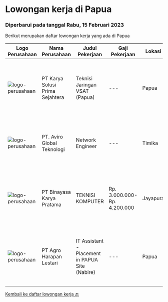 
  # Lowongan kerja di Papua

  ### Diperbarui pada tanggal Rabu, 15 Februari 2023

  Berikut merupakan daftar lowongan kerja yang ada di Papua

  |Logo Perusahaan | Nama Perusahaan | Judul Pekerjaan | Gaji Pekerjaan | Lokasi | Deskripsi | Tanggal diunggah | Pranala |
  | -------------- | --------------- | --------------- | --------- | --------- | -------------- | ------- | ----------- |
  |![logo-perusahaan](https://image-service-cdn.seek.com.au/bb0f2c313297f2db3d497466b95d7da85644edc0/ee4dce1061f3f616224767ad58cb2fc751b8d2dc)|PT Karya Solusi Prima Sejahtera|Teknisi Jaringan VSAT (Papua)|---|Papua|Kualifikasi Lulusan D3 Teknik Telekomunikasi/Teknik Informatika/Teknik Komputer/Sistem Informasi/Manajemen Informatika Memiliki kemampuan komunikasi...|Sabtu, 11 Februari 2023|https://www.jobstreet.co.id/id/job/teknisi-jaringan-vsat-papua-4207512?token=0~5ff7479a-b5a1-4d5a-9e91-fd2e346d1ea6&sectionRank=1&jobId=jobstreet-id-job-4207512|
|![logo-perusahaan](https://image-service-cdn.seek.com.au/bb0f28ab31a28aa1654ba6b2cb510512adb28cb5/ee4dce1061f3f616224767ad58cb2fc751b8d2dc)|PT. Aviro Global Teknologi|Network Engineer|---|Timika|Responsibilities : Perform to install, Configure &amp; Support Maintenance/Project Installation, Integration and Migration for project implementation...|Jumat, 10 Februari 2023|https://www.jobstreet.co.id/id/job/network-engineer-4219229?token=0~5ff7479a-b5a1-4d5a-9e91-fd2e346d1ea6&sectionRank=2&jobId=jobstreet-id-job-4219229|
|![logo-perusahaan](https://image-service-cdn.seek.com.au/ffbcd8309fe4010672e6779bce48c2652d16094e/ee4dce1061f3f616224767ad58cb2fc751b8d2dc)|PT Binayasa Karya Pratama|TEKNISI KOMPUTER|Rp. 3.000.000-Rp. 4.200.000|Jayapura|Tanggung Jawab Pekerjaan: Melakukan pemantauan terhadap perangkat serta maintenance yang bersifat preventif seperti update patch Operating System dan...|Rabu, 25 Januari 2023|https://www.jobstreet.co.id/id/job/teknisi-komputer-4196638?token=0~5ff7479a-b5a1-4d5a-9e91-fd2e346d1ea6&sectionRank=3&jobId=jobstreet-id-job-4196638|
|![logo-perusahaan](https://image-service-cdn.seek.com.au/cf504cf0fd63cff79d8947c0ec301d1bfb683f57/ee4dce1061f3f616224767ad58cb2fc751b8d2dc)|PT Agro Harapan Lestari|IT Assistant - Placement in PAPUA Site (Nabire)|---|Papua|Job Descriptions: Microsoft Windows Server (2003, 2008R2) administration, installation, disaster recovery planning, backups, performance analysis, and...|Selasa, 17 Januari 2023|https://www.jobstreet.co.id/id/job/it-assistant-placement-in-papua-site-nabire-4186445?token=0~5ff7479a-b5a1-4d5a-9e91-fd2e346d1ea6&sectionRank=4&jobId=jobstreet-id-job-4186445|


  [Kembali ke daftar lowongan kerja 🔙](../README.md#daftar-lowongan-kerja)
  